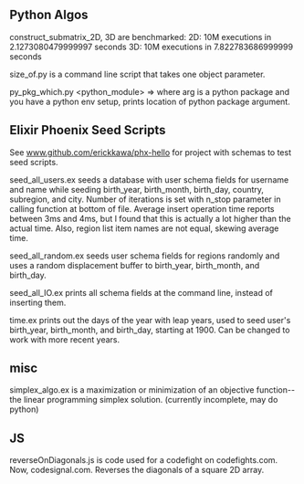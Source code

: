 ## Python Algos

construct_submatrix_2D, 3D are benchmarked:
	2D: 10M executions in 2.1273080479999997 seconds
	3D: 10M executions in 7.822783686999999 seconds

size_of.py is a command line script that takes one object parameter.

py_pkg_which.py <python_module> => where arg is a python package and you have a python env setup, prints location of python package argument.

## Elixir Phoenix Seed Scripts

See www.github.com/erickkawa/phx-hello for project with schemas to test seed scripts.

seed_all_users.ex seeds a database with user schema fields for username and name while seeding birth_year, birth_month, birth_day, country, subregion, and city. Number of iterations is set with n_stop parameter in calling function at bottom of file. Average insert operation time reports between 3ms and 4ms, but I found that this is actually a lot higher than the actual time. Also, region list item names are not equal, skewing average time.

seed_all_random.ex seeds user schema fields for regions randomly and uses a random displacement buffer to birth_year, birth_month, and birth_day.

seed_all_IO.ex prints all schema fields at the command line, instead of inserting them.

time.ex prints out the days of the year with leap years, used to seed user's birth_year, birth_month, and birth_day, starting at 1900. Can be changed to work with more recent years.

## misc
simplex_algo.ex is a maximization or minimization of an objective function-- the linear programming simplex solution.
(currently incomplete, may do python)

## JS
reverseOnDiagonals.js is code used for a codefight on codefights.com. Now, codesignal.com. Reverses the diagonals of a square 2D array.

